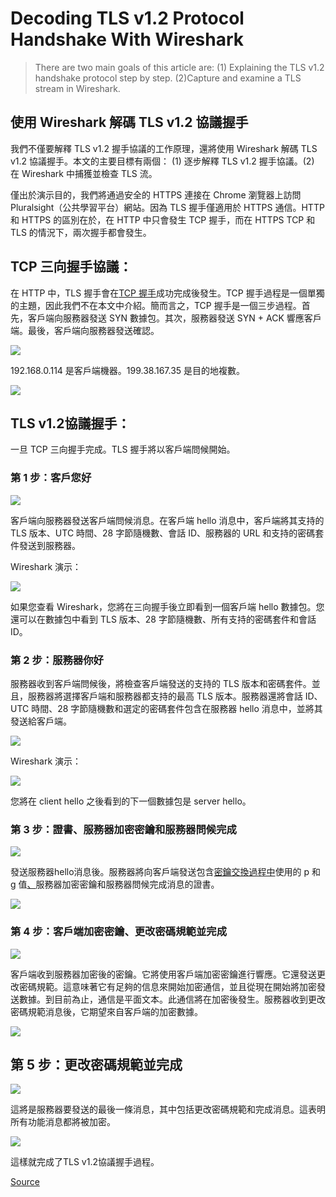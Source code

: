 # Decoding TLS v1.2 Protocol Handshake With Wireshark

> There are two main goals of this article are: (1) Explaining the TLS v1.2 handshake protocol step by step. (2)Capture and examine a TLS stream in Wireshark.
## 使用 Wireshark 解碼 TLS v1.2 協議握手
我們不僅要解釋 TLS v1.2 握手協議的工作原理，還將使用 Wireshark 解碼 TLS v1.2 協議握手。本文的主要目標有兩個： (1) 逐步解釋 TLS v1.2 握手協議。(2) 在 Wireshark 中捕獲並檢查 TLS 流。

僅出於演示目的，我們將通過安全的 HTTPS 連接在 Chrome 瀏覽器上訪問 Pluralsight（公共學習平台）網站。因為 TLS 握手僅適用於 HTTPS 通信。HTTP 和 HTTPS 的區別在於，在 HTTP 中只會發生 TCP 握手，而在 HTTPS TCP 和 TLS 的情況下，兩次握手都會發生。

**TCP 三向握手協議：**
---------------

在 HTTP 中，TLS 握手會在[TCP 握手](https://docs.microsoft.com/en-us/troubleshoot/windows-server/networking/three-way-handshake-via-tcpip)成功完成後發生。TCP 握手過程是一個單獨的主題，因此我們不在本文中介紹。簡而言之，TCP 握手是一個三步過程。首先，客戶端向服務器發送 SYN 數據包。其次，服務器發送 SYN + ACK 響應客戶端。最後，客戶端向服務器發送確認。

![](https://www.thesecmaster.com/ezoimgfmt/thesecmaster.com/wp-content/uploads/2021/03/TCP-three-way-handshake-1024x256.png?ezimgfmt=rs:825x206/rscb1/ng:webp/ngcb1)

192.168.0.114 是客戶端機器。199.38.167.35 是目的地複數。

![](https://www.thesecmaster.com/ezoimgfmt/thesecmaster.com/wp-content/uploads/2021/03/TCP-three-way-handshake-in-wireshark-1024x45.png?ezimgfmt=rs:825x36/rscb1/ng:webp/ngcb1)

**TLS v1.2**協議**握手：**
---------------------

一旦 TCP 三向握手完成。TLS 握手將以客戶端問候開始。

### 第 1 步：客戶您好

![](https://www.thesecmaster.com/ezoimgfmt/thesecmaster.com/wp-content/uploads/2021/03/TLSv1.2-client-hello-message-1024x256.png?ezimgfmt=rs:825x206/rscb1/ng:webp/ngcb1)

客戶端向服務器發送客戶端問候消息。在客戶端 hello 消息中，客戶端將其支持的 TLS 版本、UTC 時間、28 字節隨機數、會話 ID、服務器的 URL 和支持的密碼套件發送到服務器。

Wireshark 演示：

![](https://www.thesecmaster.com/ezoimgfmt/thesecmaster.com/wp-content/uploads/2021/03/TLSv1.2-client-hello-paclet-in-wireshark-1024x495.png?ezimgfmt=rs:825x399/rscb1/ng:webp/ngcb1)

如果您查看 Wireshark，您將在三向握手後立即看到一個客戶端 hello 數據包。您還可以在數據包中看到 TLS 版本、28 字節隨機數、所有支持的密碼套件和會話 ID。

### 第 2 步：服務器你好

服務器收到客戶端問候後，將檢查客戶端發送的支持的 TLS 版本和密碼套件。並且，服務器將選擇客戶端和服務器都支持的最高 TLS 版本。服務器還將會話 ID、UTC 時間、28 字節隨機數和選定的密碼套件包含在服務器 hello 消息中，並將其發送給客戶端。

![](https://www.thesecmaster.com/ezoimgfmt/thesecmaster.com/wp-content/uploads/2021/03/TLSv1.2-server-hello-message-1024x256.png?ezimgfmt=rs:825x206/rscb1/ng:webp/ngcb1)

Wireshark 演示：

![](https://www.thesecmaster.com/ezoimgfmt/thesecmaster.com/wp-content/uploads/2021/03/TLSv1.2-server-hello-paclet-in-wireshark-1024x495.png?ezimgfmt=rs:825x399/rscb1/ng:webp/ngcb1)

您將在 client hello 之後看到的下一個數據包是 server hello。

### 第 3 步：證書、服務器加密密鑰和服務器問候完成

![](https://www.thesecmaster.com/ezoimgfmt/thesecmaster.com/wp-content/uploads/2021/03/Certificate-Server-Encryption-Key-and-Server-Hello-Done-message-1024x256.png?ezimgfmt=rs:825x206/rscb1/ng:webp/ngcb1)

發送服務器hello消息後。服務器將向客戶端發送包含[密鑰交換過程中](https://thesecmaster.com/a-mathematical-explanation-of-the-diffie-hellman-key-exchange-protocol/)使用的 p 和 g 值[、](https://thesecmaster.com/a-mathematical-explanation-of-the-diffie-hellman-key-exchange-protocol/)服務器加密密鑰和服務器問候完成消息的證書。

![](https://www.thesecmaster.com/ezoimgfmt/thesecmaster.com/wp-content/uploads/2021/03/Certificate-Server-Encryption-Key-and-Server-Hello-Done-woreshark-packet-1024x495.png?ezimgfmt=rs:825x399/rscb1/ng:webp/ngcb1)

### 第 4 步：客戶端加密密鑰、更改密碼規範並完成

![](https://www.thesecmaster.com/ezoimgfmt/thesecmaster.com/wp-content/uploads/2021/03/Client-Encrypted-Key-Change-Cipher-Spec-and-Finished-1024x256.png?ezimgfmt=rs:825x206/rscb1/ng:webp/ngcb1)

客戶端收到服務器加密後的密鑰。它將使用客戶端加密密鑰進行響應。它還發送更改密碼規範。這意味著它有足夠的信息來開始加密通信，並且從現在開始將加密發送數據。到目前為止，通信是平面文本。此通信將在加密後發生。服務器收到更改密碼規範消息後，它期望來自客戶端的加密數據。

![](https://www.thesecmaster.com/ezoimgfmt/thesecmaster.com/wp-content/uploads/2021/03/Client-Encrypted-Key-Change-Cipher-Spec-and-Finished-wireshark-packet-1-1024x495.png?ezimgfmt=rs:825x399/rscb1/ng:webp/ngcb1)

第 5 步：更改密碼規範並完成
---------------

![](https://www.thesecmaster.com/ezoimgfmt/thesecmaster.com/wp-content/uploads/2021/03/Change-Cipher-Spec-and-Finished-message-1024x256.png?ezimgfmt=rs:825x206/rscb1/ng:webp/ngcb1)

這將是服務器要發送的最後一條消息，其中包括更改密碼規範和完成消息。這表明所有功能消息都將被加密。

![](https://www.thesecmaster.com/ezoimgfmt/thesecmaster.com/wp-content/uploads/2021/03/Change-Cipher-Spec-and-Finished-wireshark-packet-1024x495.png?ezimgfmt=rs:825x399/rscb1/ng:webp/ngcb1)

這樣就完成了TLS v1.2協議握手過程。



[Source](https://www.thesecmaster.com/decoding-tls-v1-2-protocol-handshake-with-wireshark/)